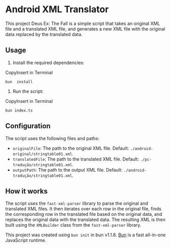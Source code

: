 # 
# Android XML Translator

This project Deus Ex: The Fall is a simple script that takes an original XML file and a translated XML file, and generates a new XML file with the original data replaced by the translated data.

## Usage

1.  Install the required dependencies:

CopyInsert in Terminal

`bun  install`

1.  Run the script:

CopyInsert in Terminal

`bun index.ts`

## Configuration

The script uses the following files and paths:

-   `originalFile`: The path to the original XML file. Default:  `./android-original/stringtable01.xml`.
-   `translatedFile`: The path to the translated XML file. Default:  `./pc-tradução/stringtable01.xml`.
-   `outputPath`: The path to the output XML file. Default:  `./android-tradução/stringtable01.xml`.

## How it works

The script uses the  `fast-xml-parser`  library to parse the original and translated XML files. It then iterates over each row in the original file, finds the corresponding row in the translated file based on the original data, and replaces the original data with the translated data. The resulting XML is then built using the  `XMLBuilder`  class from the  `fast-xml-parser`  library.


This project was created using `bun init` in bun v1.1.8. [Bun](https://bun.sh) is a fast all-in-one JavaScript runtime.
